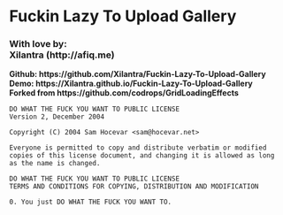 <h1>Fuckin Lazy To Upload Gallery</h1>

<h3>With love by: <br>
    Xilantra (http://afiq.me)</h3>
    
<strong>   
 Github:
    https://github.com/Xilantra/Fuckin-Lazy-To-Upload-Gallery  
 </strong> 
<strong> 
 Demo:
    https://Xilantra.github.io/Fuckin-Lazy-To-Upload-Gallery <br>
 </strong> 
<strong> 
Forked from
    https://github.com/codrops/GridLoadingEffects   
 </strong> 

    DO WHAT THE FUCK YOU WANT TO PUBLIC LICENSE 
    Version 2, December 2004 

    Copyright (C) 2004 Sam Hocevar <sam@hocevar.net> 

    Everyone is permitted to copy and distribute verbatim or modified 
    copies of this license document, and changing it is allowed as long 
    as the name is changed. 

    DO WHAT THE FUCK YOU WANT TO PUBLIC LICENSE 
    TERMS AND CONDITIONS FOR COPYING, DISTRIBUTION AND MODIFICATION 

    0. You just DO WHAT THE FUCK YOU WANT TO.
 
